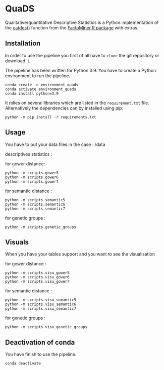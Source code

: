 # QuaDS

Qualitative/quantitative Descriptive Statistics is a Python implementation of the [catdes()](http://factominer.free.fr/factomethods/description-des-modalites.html) function from the [FactoMiner R package](http://factominer.free.fr) with extras.

## Installation
In order to use the pipeline you first of all have to `clone` the git
repository or download it.

The pipeline has been written for Python 3.9. 
You have to create a Python environment to run the pipeline.

    conda create -n environment_quads
    conda activate environment_quads
    conda install python=3.9

It relies on several libraries which are listed in the `requirement.txt` file.
Alternatively the dependencies can by installed using pip:

    python -m pip install -r requirements.txt

## Usage
You have to put your data files in the case : /data

descriptives statistics :

for gower distance:

    python -m scripts.gower5
    python -m scripts.gower6
    python -m scripts.gower7
    
for semantic distance :

    python -m scripts.semantic5
    python -m scripts.semantic6
    python -m scripts.semantic7
    
for genetic groups :

    python -m scripts.genetic_groups
    
## Visuals
When you have your tables support and you want to see the visualisation

for gower distance :

    python -m scripts.visu_gower5
    python -m scripts.visu_gower6
    python -m scripts.visu_gower7

for semantic distance :

    python -m scripts.visu_semantic5
    python -m scripts.visu_semantic6
    python -m scripts.visu_semantic7
    
for genetic groups :

    python -m scripts.visu_genetic_groups


## Deactivation of conda
You have finish to use the pipeline.

    conda deactivate
